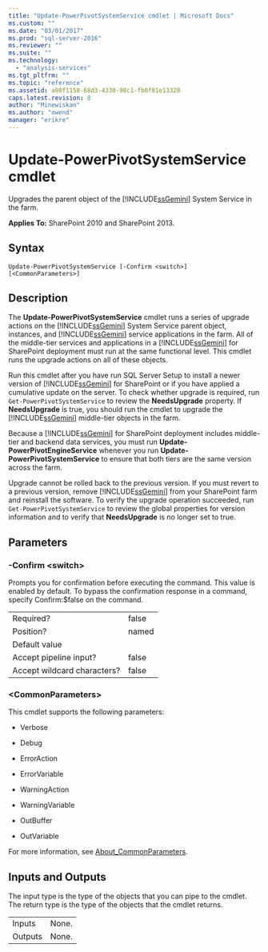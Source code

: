 ```yaml
---
title: "Update-PowerPivotSystemService cmdlet | Microsoft Docs"
ms.custom: ""
ms.date: "03/01/2017"
ms.prod: "sql-server-2016"
ms.reviewer: ""
ms.suite: ""
ms.technology: 
  - "analysis-services"
ms.tgt_pltfrm: ""
ms.topic: "reference"
ms.assetid: a90f1158-68d3-4330-98c1-fb0f81e13328
caps.latest.revision: 8
author: "Minewiskan"
ms.author: "owend"
manager: "erikre"
---
```

# Update-PowerPivotSystemService cmdlet
  Upgrades the parent object of the [!INCLUDE[ssGemini](../../includes/ssgemini-md.md)] System Service in the farm.  
  
 **Applies To:** SharePoint 2010 and SharePoint 2013.  
  
## Syntax  
  
```  
Update-PowerPivotSystemService [-Confirm <switch>] [<CommonParameters>]  
```  
  
## Description  
 The **Update-PowerPivotSystemService** cmdlet runs a series of upgrade actions on the [!INCLUDE[ssGemini](../../includes/ssgemini-md.md)] System Service parent object, instances, and [!INCLUDE[ssGemini](../../includes/ssgemini-md.md)] service applications in the farm. All of the middle-tier services and applications in a [!INCLUDE[ssGemini](../../includes/ssgemini-md.md)] for SharePoint deployment must run at the same functional level. This cmdlet runs the upgrade actions on all of these objects.  
  
 Run this cmdlet after you have run SQL Server Setup to install a newer version of [!INCLUDE[ssGemini](../../includes/ssgemini-md.md)] for SharePoint or if you have applied a cumulative update on the server. To check whether upgrade is required, run `Get-PowerPivotSystemService` to review the **NeedsUpgrade** property. If **NeedsUpgrade** is true, you should run the cmdlet to upgrade the [!INCLUDE[ssGemini](../../includes/ssgemini-md.md)] middle-tier objects in the farm.  
  
 Because a [!INCLUDE[ssGemini](../../includes/ssgemini-md.md)] for SharePoint deployment includes middle-tier and backend data services, you must run **Update-PowerPivotEngineService** whenever you run **Update-PowerPivotSystemService** to ensure that both tiers are the same version across the farm.  
  
 Upgrade cannot be rolled back to the previous version. If you must revert to a previous version, remove [!INCLUDE[ssGemini](../../includes/ssgemini-md.md)] from your SharePoint farm and reinstall the software. To verify the upgrade operation succeeded, run `Get-PowerPivotSystemService` to review the global properties for version information and to verify that **NeedsUpgrade** is no longer set to true.  
  
## Parameters  
  
### -Confirm \<switch>  
 Prompts you for confirmation before executing the command. This value is enabled by default. To bypass the confirmation response in a command, specify Confirm:$false on the command.  
  
|||  
|-|-|  
|Required?|false|  
|Position?|named|  
|Default value||  
|Accept pipeline input?|false|  
|Accept wildcard characters?|false|  
  
### \<CommonParameters>  
 This cmdlet supports the following parameters:  
  
-   Verbose  
  
-   Debug  
  
-   ErrorAction  
  
-   ErrorVariable  
  
-   WarningAction  
  
-   WarningVariable  
  
-   OutBuffer  
  
-   OutVariable  
  
 For more information, see [About_CommonParameters](http://go.microsoft.com/fwlink/?linkID=227825).  
  
## Inputs and Outputs  
 The input type is the type of the objects that you can pipe to the cmdlet. The return type is the type of the objects that the cmdlet returns.  
  
|||  
|-|-|  
|Inputs|None.|  
|Outputs|None.|  
  
  